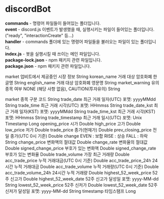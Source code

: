 # discordBot

**commands** - 명령어 파일들이 들어있는 폴더입니다.<br/>
**event** - discord.js 이벤트가 발생했을 때, 실행시키는 파일이 들어있는 폴더입니다. ("ready", "interactionCreate" 등...)<br/>
**handler** - commands 폴더에 있는 명령어 파일들을 불러오는 파일이 있는 폴더입니다.<br/>
**index.js** - 봇을 실행시킬 때 쓰이는 메인 파일입니다. <br/>
**package-lock.json** - npm 패키지 관련 파일입니다.<br/>
**package.json** - npm 패키지 관련 파일입니다.

market 업비트에서 제공중인 시장 정보 String
korean_name 거래 대상 암호화폐 한글명 String
english_name 거래 대상 암호화폐 영문명 String
market_warning 유의 종목 여부
NONE (해당 사항 없음), CAUTION(투자유의) String

market 종목 구분 코드 String
trade_date 최근 거래 일자(UTC)
포맷: yyyyMMdd String
trade_time 최근 거래 시각(UTC)
포맷: HHmmss String
trade_date_kst 최근 거래 일자(KST)
포맷: yyyyMMdd String
trade_time_kst 최근 거래 시각(KST)
포맷: HHmmss String
trade_timestamp 최근 거래 일시(UTC)
포맷: Unix Timestamp Long
opening_price 시가 Double
high_price 고가 Double
low_price 저가 Double
trade_price 종가(현재가) Double
prev_closing_price 전일 종가(UTC 0시 기준) Double
change EVEN : 보합
RISE : 상승
FALL : 하락 String
change_price 변화액의 절대값 Double
change_rate 변화율의 절대값 Double
signed_change_price 부호가 있는 변화액 Double
signed_change_rate 부호가 있는 변화율 Double
trade_volume 가장 최근 거래량 Double
acc_trade_price 누적 거래대금(UTC 0시 기준) Double
acc_trade_price_24h 24시간 누적 거래대금 Double
acc_trade_volume 누적 거래량(UTC 0시 기준) Double
acc_trade_volume_24h 24시간 누적 거래량 Double
highest_52_week_price 52주 신고가 Double
highest_52_week_date 52주 신고가 달성일
포맷: yyyy-MM-dd String
lowest_52_week_price 52주 신저가 Double
lowest_52_week_date 52주 신저가 달성일
포맷: yyyy-MM-dd String
timestamp 타임스탬프 Long
